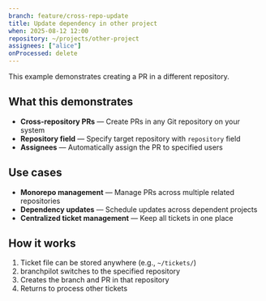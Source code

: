 ```yaml
---
branch: feature/cross-repo-update
title: Update dependency in other project
when: 2025-08-12 12:00
repository: ~/projects/other-project
assignees: ["alice"]
onProcessed: delete
---
```


This example demonstrates creating a PR in a different repository.

## What this demonstrates

- **Cross-repository PRs** — Create PRs in any Git repository on your system
- **Repository field** — Specify target repository with `repository` field
- **Assignees** — Automatically assign the PR to specified users

## Use cases

- **Monorepo management** — Manage PRs across multiple related repositories
- **Dependency updates** — Schedule updates across dependent projects
- **Centralized ticket management** — Keep all tickets in one place

## How it works

1. Ticket file can be stored anywhere (e.g., `~/tickets/`)
2. branchpilot switches to the specified repository
3. Creates the branch and PR in that repository
4. Returns to process other tickets
